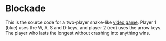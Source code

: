 # Blockade
This is the source code for a two-player snake-like [video game](https://owenbechtel.com/games/blockade).
Player 1 (blue) uses the W, A, S and D keys, and player 2 (red) uses the arrow keys.
The player who lasts the longest without crashing into anything wins. 
